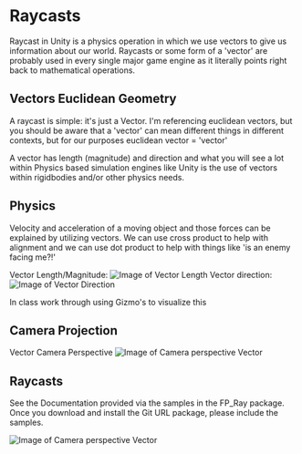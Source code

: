 # Raycasts

Raycast in Unity is a physics operation in which we use vectors to give us information about our world. Raycasts or some form of a 'vector' are probably used in every single major game engine as it literally points right back to mathematical operations.

## Vectors Euclidean Geometry

A raycast is simple: it's just a Vector. I'm referencing euclidean vectors, but you should be aware that a 'vector' can mean different things in different contexts, but for our purposes euclidean vector = 'vector'

A vector has length (magnitude) and direction and what you will see a lot within Physics based simulation engines like Unity is the use of vectors within rigidbodies and/or other physics needs.

## Physics

Velocity and acceleration of a moving object and those forces can be explained by utilizing vectors. We can use cross product to help with alignment and we can use dot product to help with things like 'is an enemy facing me?!'

Vector Length/Magnitude:
![Image of Vector Length](../images/vector_00.PNG)
Vector direction:
![Image of Vector Direction](../images/vector_01.PNG)

In class work through using Gizmo's to visualize this

## Camera Projection

Vector Camera Perspective
![Image of Camera perspective Vector](../images/Vector_02.PNG)

## Raycasts

See the Documentation provided via the samples in the FP_Ray package. Once you download and install the Git URL package, please include the samples.

![Image of Camera perspective Vector](../images/Vector_03.PNG)
